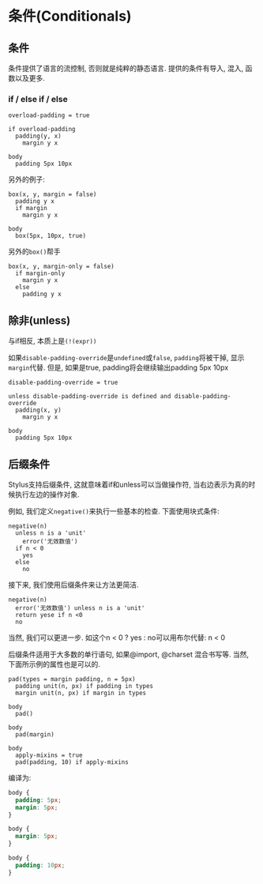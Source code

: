 # 条件(Conditionals)

## 条件

条件提供了语言的流控制, 否则就是纯粹的静态语言. 提供的条件有导入, 混入, 函数以及更多.

### if / else if / else

```stylus
overload-padding = true

if overload-padding
  padding(y, x)
    margin y x

body
  padding 5px 10px
```

另外的例子:

```stylus
box(x, y, margin = false)
  padding y x
  if margin
    margin y x

body
  box(5px, 10px, true)
```

另外的`box()`帮手

```stylus
box(x, y, margin-only = false)
  if margin-only
    margin y x
  else
    padding y x
```

## 除非(unless)

与if相反, 本质上是`(!(expr))`

如果`disable-padding-override`是`undefined`或`false`, `padding`将被干掉, 显示`margin`代替. 但是, 如果是true, padding将会继续输出padding 5px 10px

```stylus
disable-padding-override = true

unless disable-padding-override is defined and disable-padding-override
  padding(x, y)
    margin y x

body
  padding 5px 10px
```

## 后缀条件

Stylus支持后缀条件, 这就意味着if和unless可以当做操作符, 当右边表示为真的时候执行左边的操作对象.

例如, 我们定义`negative()`来执行一些基本的检查. 下面使用块式条件:

```stylus
negative(n)
  unless n is a 'unit'
    error('无效数值')
  if n < 0
    yes
  else
    no
```

接下来, 我们使用后缀条件来让方法更简洁.

```stylus
negative(n)
  error('无效数值') unless n is a 'unit'
  return yese if n <0
  no
```

当然, 我们可以更进一步. 如这个n < 0 ? yes : no可以用布尔代替: n < 0

后缀条件适用于大多数的单行语句, 如果@import, @charset 混合书写等. 当然, 下面所示例的属性也是可以的.

```stylus
pad(types = margin padding, n = 5px)
  padding unit(n, px) if padding in types
  margin unit(n, px) if margin in types

body
  pad()

body
  pad(margin)

body
  apply-mixins = true
  pad(padding, 10) if apply-mixins
```

编译为:

```css
body {
  padding: 5px;
  margin: 5px;
}

body {
  margin: 5px;
}

body {
  padding: 10px;
}
```